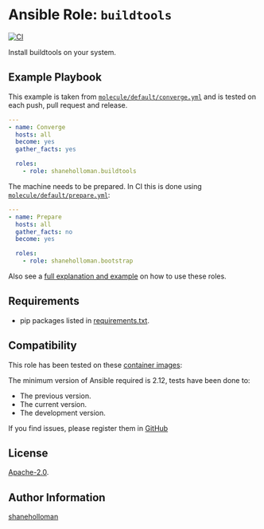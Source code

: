 # Ansible Role: `buildtools`

[![CI](https://github.com/shaneholloman/ansible-role-buildtools/actions/workflows/ci.yml/badge.svg)](https://github.com/shaneholloman/ansible-role-buildtools/actions/workflows/ci.yml)

Install buildtools on your system.

## Example Playbook

This example is taken from [`molecule/default/converge.yml`](https://github.com/shaneholloman/ansible-role-buildtools/blob/main/molecule/default/converge.yml) and is tested on each push, pull request and release.

```yml
---
- name: Converge
  hosts: all
  become: yes
  gather_facts: yes

  roles:
    - role: shaneholloman.buildtools
```

The machine needs to be prepared. In CI this is done using [`molecule/default/prepare.yml`](https://github.com/shaneholloman/ansible-role-buildtools/blob/main/molecule/default/prepare.yml):

```yml
---
- name: Prepare
  hosts: all
  gather_facts: no
  become: yes

  roles:
    - role: shaneholloman.bootstrap
```

Also see a [full explanation and example](https://shaneholloman.com/how-to-use-these-roles.html) on how to use these roles.

## Requirements

- pip packages listed in [requirements.txt](https://github.com/shaneholloman/ansible-role-buildtools/blob/main/requirements.txt).

## Compatibility

This role has been tested on these [container images](https://hub.docker.com/u/shaneholloman):

The minimum version of Ansible required is 2.12, tests have been done to:

- The previous version.
- The current version.
- The development version.

If you find issues, please register them in [GitHub](https://github.com/shaneholloman/ansible-role-buildtools/issues)

## License

[Apache-2.0](https://github.com/shaneholloman/ansible-role-buildtools/blob/main/LICENSE).

## Author Information

[shaneholloman](https://shaneholloman.com/)
